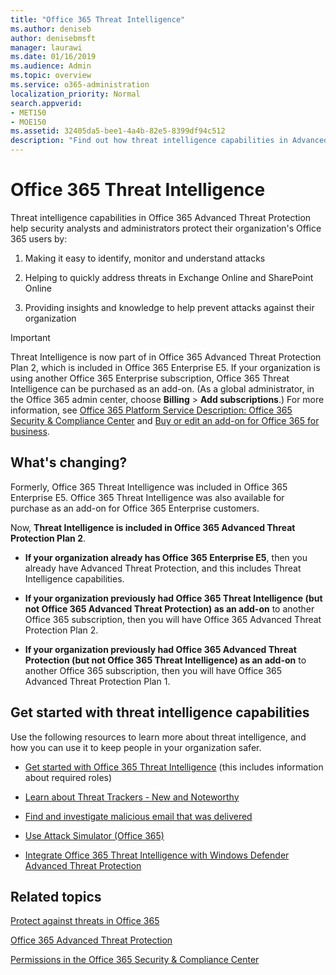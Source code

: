 ```yaml
---
title: "Office 365 Threat Intelligence"
ms.author: deniseb
author: denisebmsft
manager: laurawi
ms.date: 01/16/2019
ms.audience: Admin
ms.topic: overview
ms.service: o365-administration
localization_priority: Normal
search.appverid:
- MET150
- MOE150
ms.assetid: 32405da5-bee1-4a4b-82e5-8399df94c512
description: "Find out how threat intelligence capabilities in Advanced Threat Protection can help you research threats against your organization, respond to malware, phishing, and other attacks that Office 365 has detected on your behalf, and search for threat indicators."
---
```


# Office 365 Threat Intelligence

Threat intelligence capabilities in Office 365 Advanced Threat Protection help security analysts and administrators protect their organization's Office 365 users by:
  
1. Making it easy to identify, monitor and understand attacks
    
2. Helping to quickly address threats in Exchange Online and SharePoint Online
    
3. Providing insights and knowledge to help prevent attacks against their organization
    
> [!IMPORTANT]
> Threat Intelligence is now part of in Office 365 Advanced Threat Protection Plan 2, which is included in Office 365 Enterprise E5. If your organization is using another Office 365 Enterprise subscription, Office 365 Threat Intelligence can be purchased as an add-on. (As a global administrator, in the Office 365 admin center, choose **Billing** \> **Add subscriptions**.) For more information, see [Office 365 Platform Service Description: Office 365 Security &amp; Compliance Center](https://docs.microsoft.com/office365/servicedescriptions/office-365-platform-service-description/office-365-securitycompliance-center) and [Buy or edit an add-on for Office 365 for business](https://support.office.com/article/4e7b57d6-b93b-457d-aecd-0ea58bff07a6). 
  
## What's changing?

Formerly, Office 365 Threat Intelligence was included in Office 365 Enterprise E5. Office 365 Threat Intelligence was also available for purchase as an add-on for Office 365 Enterprise customers.

Now, **Threat Intelligence is included in Office 365 Advanced Threat Protection Plan 2**.

- **If your organization already has Office 365 Enterprise E5**, then you already have Advanced Threat Protection, and this includes Threat Intelligence capabilities.

- **If your organization previously had Office 365 Threat Intelligence (but not Office 365 Advanced Threat Protection) as an add-on** to another Office 365 subscription, then you will have Office 365 Advanced Threat Protection Plan 2. 

- **If your organization previously had Office 365 Advanced Threat Protection (but not Office 365 Threat Intelligence) as an add-on** to another Office 365 subscription, then you will have Office 365 Advanced Threat Protection Plan 1.

## Get started with threat intelligence capabilities

Use the following resources to learn more about threat intelligence, and how you can use it to keep people in your organization safer.
  
- [Get started with Office 365 Threat Intelligence](get-started-with-ti.md) (this includes information about required roles) 
    
- [Learn about Threat Trackers - New and Noteworthy](threat-trackers.md)
    
- [Find and investigate malicious email that was delivered](investigate-malicious-email-that-was-delivered.md)
    
- [Use Attack Simulator (Office 365)](attack-simulator.md)
    
- [Integrate Office 365 Threat Intelligence with Windows Defender Advanced Threat Protection](integrate-office-365-ti-with-wdatp.md)
    
## Related topics

[Protect against threats in Office 365](protect-against-threats.md)
  
[Office 365 Advanced Threat Protection](office-365-atp.md)
  
[Permissions in the Office 365 Security &amp; Compliance Center](permissions-in-the-security-and-compliance-center.md)
  

